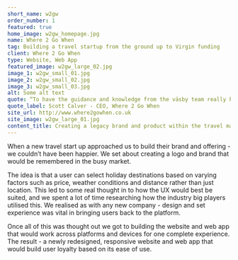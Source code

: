```yaml
---
short_name: w2gw
order_number: 1
featured: true
home_image: w2gw_homepage.jpg
name: Where 2 Go When
tag: Building a travel startup from the ground up to Virgin funding
client: Where 2 Go When
type: Website, Web App
featured_image: w2gw_large_02.jpg
image_1: w2gw_small_01.jpg
image_2: w2gw_small_02.jpg
image_3: w2gw_small_03.jpg
alt: Some alt text
quote: “To have the guidance and knowledge from the väsby team really helped when starting up a business from the ground up.”
quote_label: Scott Calver - CEO, Where 2 Go When
site_url: http://www.where2gowhen.co.uk
site_image: w2gw_large_01.jpg
content_title: Creating a legacy brand and product within the travel market.
---
```

<p class="mb-4">When a new travel start up approached us to build their brand and offering - we couldn’t have been happier. We set about creating a logo and brand that would be remembered in the busy market.</p>
<p class="mb-4">The idea is that a user can select holiday destinations based on varying factors such as price, weather conditions and distance rather than just location. This led to some real thought in to how the UX would best be suited, and we spent a lot of time researching how the industry big players utilised this. We realised as with any new company - design and set experience was vital in bringing users back to the platform.</p>
<p>Once all of this was thought out we got to building the website and web app that would work across platforms and devices for one complete experience. The result - a newly redesigned, responsive website and web app that would build user loyalty based on its ease of use.</p>
